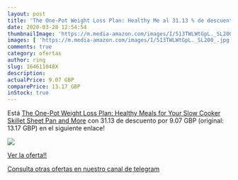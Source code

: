 ```yaml
---
layout: post
title: 'The One-Pot Weight Loss Plan: Healthy Me al 31.13 % de descuento'
date: 2020-03-28 12:54:54
thumbnailImage: 'https://m.media-amazon.com/images/I/513TWLWtGpL._SL200_.jpg'
images: [ 'https://m.media-amazon.com/images/I/513TWLWtGpL._SL200_.jpg' ]
comments: true
category: ofertas
author: ring
slug: 164611048X
description:
actualPrice: 9.07 GBP
comparePrice: 13.17 GBP
inStock: true
---
```


Está [The One-Pot Weight Loss Plan: Healthy Meals for Your Slow Cooker  Skillet  Sheet Pan  and More](https://www.amazon.com/dp/164611048X/?tag=redken08-20) con 31.13 de descuento por 9.07 GBP (original: 13.17 GBP) en el siguiente enlace!

[![](https://m.media-amazon.com/images/I/513TWLWtGpL._SL200_.jpg)](https://www.amazon.com/dp/164611048X/?tag=redken08-20)

[Ver la oferta!!](https://www.amazon.com/dp/164611048X/?tag=redken08-20)

[Consulta otras ofertas en nuestro canal de telegram](https://t.me/s/ofertas25)
